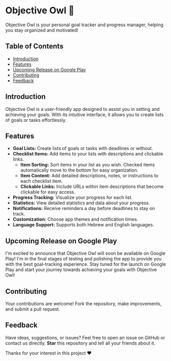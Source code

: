 # Objective Owl 🦉

Objective Owl is your personal goal tracker and progress manager, helping you stay organized and motivated!

## Table of Contents
- [Introduction](#introduction)
- [Features](#features)
- [Upcoming Release on Google Play](#upcoming-release-on-google-play)
- [Contributing](#contributing)
- [Feedback](#feedback)

## Introduction
Objective Owl is a user-friendly app designed to assist you in setting and achieving your goals. With its intuitive interface, it allows you to create lists of goals or tasks effortlessly.

## Features
- **Goal Lists:** Create lists of goals or tasks with deadlines or without.
-  **Checklist Items:** Add items to your lists with descriptions and clickable links.
    - **Item Sorting:** Sort items in your list as you wish. Checked items automatically move to the bottom for easy organization.
    -  **Item Content:** Add detailed descriptions, notes, or instructions to each checklist item.
    -  **Clickable Links:** Include URLs within item descriptions that become clickable for easy access.
- **Progress Tracking:** Visualize your progress for each list.
- **Statistics:** View detailed statistics and data about your progress.
- **Notifications:** Receive reminders a day before deadlines to stay on track.
- **Customization:** Choose app themes and notification times.
- **Language Support:** Supports both Hebrew and English languages.

## Upcoming Release on Google Play
I'm excited to announce that Objective Owl will soon be available on Google Play! I'm in the final stages of testing and polishing the app to provide you with the best goal-tracking experience. Stay tuned for the launch on Google Play and start your journey towards achieving your goals with Objective Owl!

## Contributing
Your contributions are welcome! Fork the repository, make improvements, and submit a pull request.

## Feedback
Have ideas, suggestions, or issues? Feel free to open an issue on GitHub or contact us directly.
**Star**  this repository and tell all your friends about it.

Thanks for your interest in this project ❤️